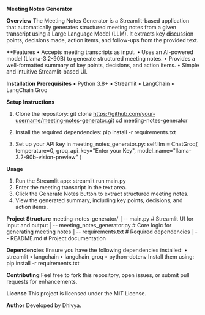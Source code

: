 **Meeting Notes Generator**

**Overview**
The Meeting Notes Generator is a Streamlit-based application that automatically generates structured meeting notes from a given transcript using a Large Language Model (LLM). It extracts key discussion points, decisions made, action items, and follow-ups from the provided text.

**Features
•	Accepts meeting transcripts as input.
•	Uses an AI-powered model (Llama-3.2-90B) to generate structured meeting notes.
•	Provides a well-formatted summary of key points, decisions, and action items.
•	Simple and intuitive Streamlit-based UI.

**Installation**
**Prerequisites**
•	Python 3.8+
•	Streamlit
•	LangChain
•	LangChain Groq

**Setup Instructions**

1.	Clone the repository:
git clone https://github.com/your-username/meeting-notes-generator.git
cd meeting-notes-generator

2.	Install the required dependencies:
pip install -r requirements.txt
3.	Set up your API key in meeting_notes_generator.py:
self.llm = ChatGroq(
    temperature=0,
    groq_api_key="Enter your Key",
    model_name="llama-3.2-90b-vision-preview"
)

**Usage**
1.	Run the Streamlit app:
streamlit run main.py
2.	Enter the meeting transcript in the text area.
3.	Click the Generate Notes button to extract structured meeting notes.
4.	View the generated summary, including key points, decisions, and action items.

**Project Structure**
meeting-notes-generator/
│-- main.py                  # Streamlit UI for input and output
│-- meeting_notes_generator.py # Core logic for generating meeting notes
│-- requirements.txt         # Required dependencies
│-- README.md                # Project documentation


**Dependencies**
Ensure you have the following dependencies installed:
•	streamlit
•	langchain
•	langchain_groq
•	python-dotenv
Install them using:
pip install -r requirements.txt

**Contributing**
Feel free to fork this repository, open issues, or submit pull requests for enhancements.

**License**
This project is licensed under the MIT License.

**Author**
Developed by Dhivya.
